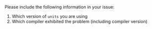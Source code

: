 Please include the following information in your issue:
1. Which version of `units` you are using
2. Which compiler exhibited the problem (including compiler version)
